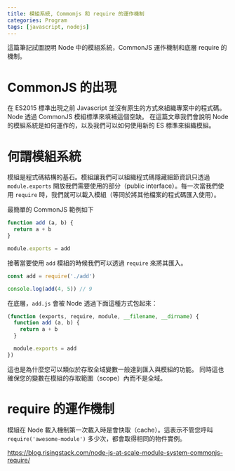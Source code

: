 ```yaml
---
title: 模組系統, Commomjs 和 require 的運作機制
categories: Program
tags: [javascript, nodejs]
---
```


這篇筆記試圖說明 Node 中的模組系統，CommonJS 運作機制和底層 require 的機制。
<!--more-->

# CommonJS 的出現

在 ES2015 標準出現之前 Javascript 並沒有原生的方式來組織專案中的程式碼。Node 透過 CommonJS 模組標準來填補這個空缺。
在這篇文章我們會說明 Node 的模組系統是如何運作的，以及我們可以如何使用新的 ES 標準來組織模組。

# 何謂模組系統

模組是程式碼結構的基石。模組讓我們可以組織程式碼隱藏細節資訊只透過 `module.exports` 開放我們需要使用的部分（public interface）。每一次當我們使用 `require` 時，我們就可以載入模組（等同於將其他檔案的程式碼匯入使用）。

最簡單的 CommonJS 範例如下

```js
function add (a, b) {
  return a + b
}

module.exports = add
```

接著當要使用 `add` 模組的時候我們可以透過 `require` 來將其匯入。

```js
const add = require('./add')

console.log(add(4, 5)) // 9
```

在底層，`add.js` 會被 Node 透過下面這種方式包起來：

```js
(function (exports, require, module, __filename, __dirname) {
  function add (a, b) {
    return a + b
  }

  module.exports = add
})
```

這也是為什麼您可以類似於存取全域變數一般達到匯入與模組的功能。
同時這也確保您的變數在模組的存取範圍（scope）內而不是全域。

# require 的運作機制

模組在 Node 載入機制第一次載入時是會快取（cache）。這表示不管您呼叫 `require('awesome-module')` 多少次，都會取得相同的物件實例。

https://blog.risingstack.com/node-js-at-scale-module-system-commonjs-require/
